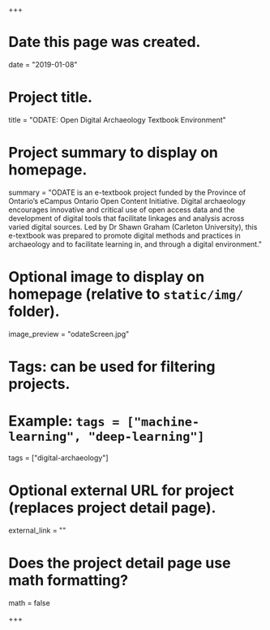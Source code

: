 +++
# Date this page was created.
date = "2019-01-08"

# Project title.
title = "ODATE: Open Digital Archaeology Textbook Environment"

# Project summary to display on homepage.
summary = "ODATE is an e-textbook project funded by the Province of Ontario’s eCampus Ontario Open Content Initiative. Digital archaeology encourages innovative and critical use of open access data and the development of digital tools that facilitate linkages and analysis across varied digital sources. Led by Dr Shawn Graham (Carleton University), this e-textbook was prepared to promote digital methods and practices in archaeology and to facilitate learning in, and through a digital environment."

# Optional image to display on homepage (relative to `static/img/` folder).
image_preview = "odateScreen.jpg"

# Tags: can be used for filtering projects.
# Example: `tags = ["machine-learning", "deep-learning"]`
tags = ["digital-archaeology"]

# Optional external URL for project (replaces project detail page).
external_link = ""

# Does the project detail page use math formatting?
math = false

+++
